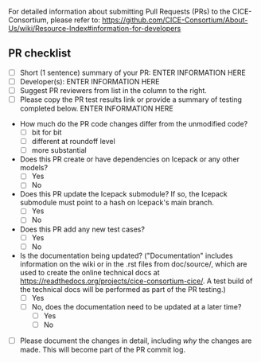 
For detailed information about submitting Pull Requests (PRs) to the CICE-Consortium,
please refer to: <https://github.com/CICE-Consortium/About-Us/wiki/Resource-Index#information-for-developers>


## PR checklist
- [ ] Short (1 sentence) summary of your PR: 
    ENTER INFORMATION HERE
- [ ] Developer(s): 
    ENTER INFORMATION HERE
- [ ] Suggest PR reviewers from list in the column to the right.
- [ ] Please copy the PR test results link or provide a summary of testing completed below.
    ENTER INFORMATION HERE 
- How much do the PR code changes differ from the unmodified code? 
    - [ ] bit for bit
    - [ ] different at roundoff level
    - [ ] more substantial 
- Does this PR create or have dependencies on Icepack or any other models?
    - [ ] Yes
    - [ ] No
- Does this PR update the Icepack submodule?  If so, the Icepack submodule must point to a hash on Icepack's main branch.
    - [ ] Yes
    - [ ] No
- Does this PR add any new test cases?
    - [ ] Yes
    - [ ] No
- Is the documentation being updated? ("Documentation" includes information on the wiki or in the .rst files from doc/source/, which are used to create the online technical docs at https://readthedocs.org/projects/cice-consortium-cice/. A test build of the technical docs will be performed as part of the PR testing.)
    - [ ] Yes
    - [ ] No, does the documentation need to be updated at a later time?
        - [ ] Yes
        - [ ] No 
- [ ] Please document the changes in detail, including _why_ the changes are made.  This will become part of the PR commit log.
